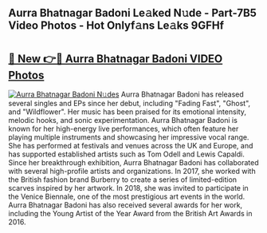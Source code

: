 ## Aurra Bhatnagar Badoni Le𝚊ked N𝚞de - Part-7B5 Video Photos - Hot Onlyf𝚊ns Le𝚊ks 9GFHf

# <h2><a href="http://ab55027.deff.icu/?id=Aurra+Bhatnagar+Badoni">🔗 New 👉🔴 Aurra Bhatnagar Badoni VIDEO Photos</a></h2>

[![Aurra Bhatnagar Badoni N𝚞des](https://i.imgur.com/rIISA9y.gif)](http://ab55027.deff.icu/?id=Aurra+Bhatnagar+Badoni)
Aurra Bhatnagar Badoni has released several singles and EPs since her debut, including "Fading Fast", "Ghost", and "Wildflower". Her music has been praised for its emotional intensity, melodic hooks, and sonic experimentation. Aurra Bhatnagar Badoni is known for her high-energy live performances, which often feature her playing multiple instruments and showcasing her impressive vocal range. She has performed at festivals and venues across the UK and Europe, and has supported established artists such as Tom Odell and Lewis Capaldi. Since her breakthrough exhibition, Aurra Bhatnagar Badoni has collaborated with several high-profile artists and organizations. In 2017, she worked with the British fashion brand Burberry to create a series of limited-edition scarves inspired by her artwork. In 2018, she was invited to participate in the Venice Biennale, one of the most prestigious art events in the world. Aurra Bhatnagar Badoni has also received several awards for her work, including the Young Artist of the Year Award from the British Art Awards in 2016.
